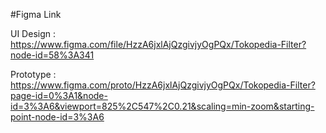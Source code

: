 #Figma Link

UI Design :
https://www.figma.com/file/HzzA6jxlAjQzgivjyOgPQx/Tokopedia-Filter?node-id=58%3A341

Prototype :
https://www.figma.com/proto/HzzA6jxlAjQzgivjyOgPQx/Tokopedia-Filter?page-id=0%3A1&node-id=3%3A6&viewport=825%2C547%2C0.21&scaling=min-zoom&starting-point-node-id=3%3A6
